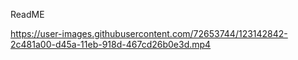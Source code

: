 ReadME


https://user-images.githubusercontent.com/72653744/123142842-2c481a00-d45a-11eb-918d-467cd26b0e3d.mp4

